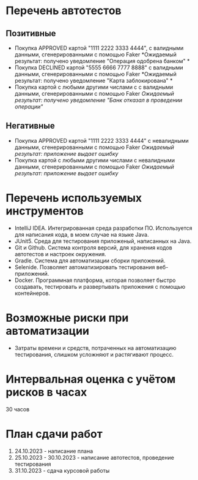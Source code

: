 # Перечень автотестов
## Позитивные
- Покупка APPROVED картой "1111 2222 3333 4444", с валидными данными, сгенерированными с помощью Faker
  *Ожидаемый результат: получено уведомление "Операция одобрена банком" *
- Покупка DECLINED картой "5555 6666 7777 8888" с валидными данными, сгенерированными с помощью Faker
  *Ожидаемый результат:  получено уведомление "Карта заблокирована" * 
- Покупка картой с любыми другими числами с с валидными данными, сгенерированными с помощью Faker
  *Ожидаемый результат: получено уведомление "Банк отказал в проведении операции"*
## Негативные
- Покупка APPROVED картой "1111 2222 3333 4444" с невалидными данными, сгенерированными с помощью Faker
  *Ожидаемый результат: приложение выдает ошибку*
-  Покупка картой с любыми другими числами с невалидными данными, сгенерированными с помощью Faker
  *Ожидаемый результат: приложение выдает ошибку*
# Перечень используемых инструментов
- IntelliJ IDEA. Интегрированная среда разработки ПО. Используется для написания кода, в моем случае на языке Java.
- JUnit5. Среда для тестирования приложеный, написанных на Java.
- Git и Github. Система контроля версий, для хранения кодов автотестов и настроек окружения.
- Gradle. Cистема для автоматизации сборки приложений.
- Selenide. Позволяет автоматизировать тестирования веб-приложений.
- Docker. Программная платформа, которая позволяет быстро создавать, тестировать и развертывать приложения с помощью контейнеров.
# Возможные риски при автоматизации
- Затраты времени и средств, потраченных на автоматизацию тестирования, слишком усложняют и растягивают процесс.
# Интервальная оценка с учётом рисков в часах
30 часов
# План сдачи работ
1. 24.10.2023 - написание плана
2. 25.10.2023 - 30.10.2023 - написание автотестов, проведение тестирования
3. 31.10.2023 - сдача курсовой работы



